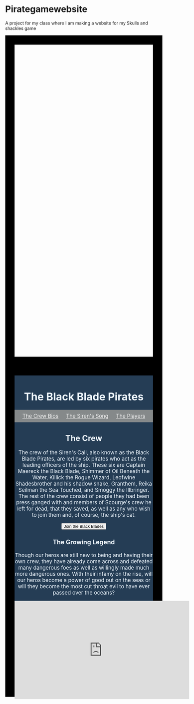 # Pirategamewebsite
A project for my class where I am making a website for my Skulls and shackles game
<html>
<head>
<meta name="viewport" content="width=device-width, initial-scale=1">
<style>
.parallax {
  background-image: url("https://media4.giphy.com/media/PR5vbMZ6zDaR9EugXY/giphy.gif?cid=ecf05e47s8h8pdkfq91l0fy34af6n89mk3zv3bwzmborzd9k&rid=giphy.gif&ct=g");
  min-height:1000px; 
  background-attachment: fixed;
  background-position: top;
  background-repeat: no-repeat;
  background-size: cover;
  border: 30px solid black
}
a {
    color: whitesmoke;
}
ul {
      padding: 10px;
      background: rgba(255, 235, 205, 0.438);
    }
    li {
      display: inline;
      padding: 0px 10px 0px 10px;
    }
</style>
</head>
<body>

<div class="parallax"></div>

<div style="height:1000px;background-color:rgba(22, 48, 73, 0.932); text-align: center; font-size: larger; color:aliceblue; border: 30px solid black">
<h1>The Black Blade Pirates</h1>
<ul>
    <li><a href="#">The Crew Bios</a></li>
    <li><a href="#">The Siren's Song</a></li>
    <li><a href="#">The Players</a></li>
  </ul>

<h2>The Crew</h2>
<p>The crew of the Siren's Call, also known as the Black Blade Pirates, are led by six pirates who act as the leading officers of the ship. These six are Captain Maereck the Black Blade, 
    Shimmer of Oil Beneath the Water, Killick the Rogue Wizard, Leofwine Shadesbrother and his shadow snake, Granthem, Reika Seilman the Sea Touched, and Smoggy the Illbringer. The rest of 
    the crew consist of people they had been press ganged with and members of Scourge's crew he left for dead, that they saved, as well as any who wish to join them and, of course, the ship's cat.
</p>
<button>Join the Black Blades</button>
<h3>The Growing Legend</h3>
<p>Though our heros are still new to being and having their own crew, they have already come across and defeated many dangerous foes as well as willingly made much more dangerous ones. With 
    their infamy on the rise, will our heros become a power of good out on the seas or will they become the most cut throat evil to have ever passed over the oceans?
    </p>
    
   <iframe width="560" height="315" src="https://www.youtube.com/embed/tPLodwT58nE" title="YouTube video player" frameborder="0" allow="accelerometer; autoplay; clipboard-write; encrypted-media; gyroscope; picture-in-picture" allowfullscreen></iframe>

</div>
<script>
    $("button").on("click", function() {
      alert("You have joined the Black Blade Pirate Crew!");
    });
  </script>
</body>
</html>

